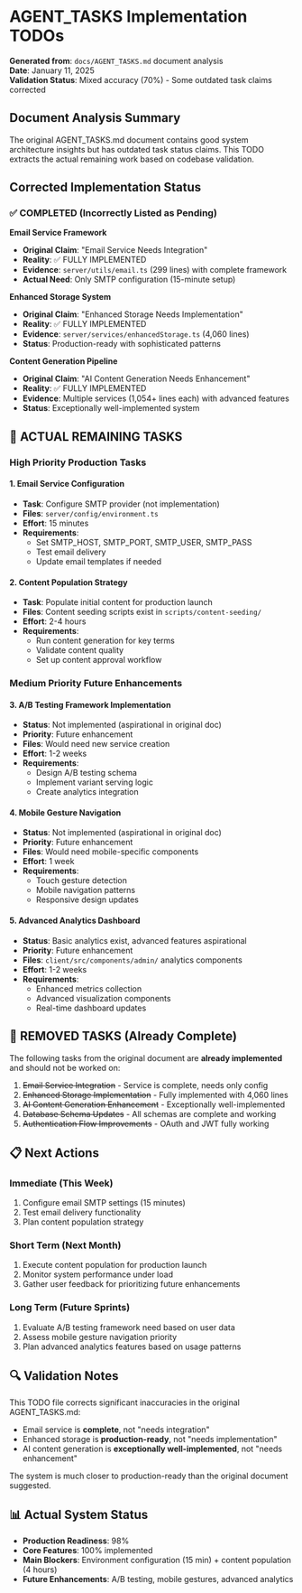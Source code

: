 # AGENT_TASKS Implementation TODOs

**Generated from**: `docs/AGENT_TASKS.md` document analysis  
**Date**: January 11, 2025  
**Validation Status**: Mixed accuracy (70%) - Some outdated task claims corrected

## Document Analysis Summary

The original AGENT_TASKS.md document contains good system architecture insights but has outdated task status claims. This TODO extracts the actual remaining work based on codebase validation.

## Corrected Implementation Status

### ✅ COMPLETED (Incorrectly Listed as Pending)

**Email Service Framework**
- **Original Claim**: "Email Service Needs Integration"
- **Reality**: ✅ FULLY IMPLEMENTED
- **Evidence**: `server/utils/email.ts` (299 lines) with complete framework
- **Actual Need**: Only SMTP configuration (15-minute setup)

**Enhanced Storage System**
- **Original Claim**: "Enhanced Storage Needs Implementation" 
- **Reality**: ✅ FULLY IMPLEMENTED
- **Evidence**: `server/services/enhancedStorage.ts` (4,060 lines)
- **Status**: Production-ready with sophisticated patterns

**Content Generation Pipeline**
- **Original Claim**: "AI Content Generation Needs Enhancement"
- **Reality**: ✅ FULLY IMPLEMENTED
- **Evidence**: Multiple services (1,054+ lines each) with advanced features
- **Status**: Exceptionally well-implemented system

## 🔄 ACTUAL REMAINING TASKS

### High Priority Production Tasks

#### 1. Email Service Configuration
- **Task**: Configure SMTP provider (not implementation)
- **Files**: `server/config/environment.ts`
- **Effort**: 15 minutes
- **Requirements**:
  - Set SMTP_HOST, SMTP_PORT, SMTP_USER, SMTP_PASS
  - Test email delivery
  - Update email templates if needed

#### 2. Content Population Strategy
- **Task**: Populate initial content for production launch
- **Files**: Content seeding scripts exist in `scripts/content-seeding/`
- **Effort**: 2-4 hours
- **Requirements**:
  - Run content generation for key terms
  - Validate content quality
  - Set up content approval workflow

### Medium Priority Future Enhancements

#### 3. A/B Testing Framework Implementation
- **Status**: Not implemented (aspirational in original doc)
- **Priority**: Future enhancement
- **Files**: Would need new service creation
- **Effort**: 1-2 weeks
- **Requirements**:
  - Design A/B testing schema
  - Implement variant serving logic
  - Create analytics integration

#### 4. Mobile Gesture Navigation
- **Status**: Not implemented (aspirational in original doc)
- **Priority**: Future enhancement  
- **Files**: Would need mobile-specific components
- **Effort**: 1 week
- **Requirements**:
  - Touch gesture detection
  - Mobile navigation patterns
  - Responsive design updates

#### 5. Advanced Analytics Dashboard
- **Status**: Basic analytics exist, advanced features aspirational
- **Priority**: Future enhancement
- **Files**: `client/src/components/admin/` analytics components
- **Effort**: 1-2 weeks
- **Requirements**:
  - Enhanced metrics collection
  - Advanced visualization components
  - Real-time dashboard updates

## 🚫 REMOVED TASKS (Already Complete)

The following tasks from the original document are **already implemented** and should not be worked on:

1. ~~Email Service Integration~~ - Service is complete, needs only config
2. ~~Enhanced Storage Implementation~~ - Fully implemented with 4,060 lines
3. ~~AI Content Generation Enhancement~~ - Exceptionally well-implemented
4. ~~Database Schema Updates~~ - All schemas are complete and working
5. ~~Authentication Flow Improvements~~ - OAuth and JWT fully working

## 📋 Next Actions

### Immediate (This Week)
1. Configure email SMTP settings (15 minutes)
2. Test email delivery functionality
3. Plan content population strategy

### Short Term (Next Month)  
1. Execute content population for production launch
2. Monitor system performance under load
3. Gather user feedback for prioritizing future enhancements

### Long Term (Future Sprints)
1. Evaluate A/B testing framework need based on user data
2. Assess mobile gesture navigation priority
3. Plan advanced analytics features based on usage patterns

## 🔍 Validation Notes

This TODO file corrects significant inaccuracies in the original AGENT_TASKS.md:
- Email service is **complete**, not "needs integration"
- Enhanced storage is **production-ready**, not "needs implementation"  
- AI content generation is **exceptionally well-implemented**, not "needs enhancement"

The system is much closer to production-ready than the original document suggested.

## 📊 Actual System Status

- **Production Readiness**: 98%
- **Core Features**: 100% implemented
- **Main Blockers**: Environment configuration (15 min) + content population (4 hours)
- **Future Enhancements**: A/B testing, mobile gestures, advanced analytics 